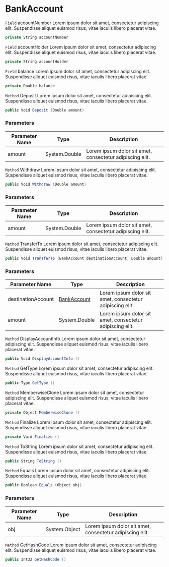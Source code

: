 # BankAccount
`Field` accountNumber
Lorem ipsum dolor sit amet, consectetur adipiscing elit. Suspendisse aliquet euismod risus, vitae iaculis libero placerat vitae. 
```csharp
private String accountNumber
```
`Field` accountHolder
Lorem ipsum dolor sit amet, consectetur adipiscing elit. Suspendisse aliquet euismod risus, vitae iaculis libero placerat vitae. 
```csharp
private String accountHolder
```
`Field` balance
Lorem ipsum dolor sit amet, consectetur adipiscing elit. Suspendisse aliquet euismod risus, vitae iaculis libero placerat vitae. 
```csharp
private Double balance
```
`Method` Deposit
Lorem ipsum dolor sit amet, consectetur adipiscing elit. Suspendisse aliquet euismod risus, vitae iaculis libero placerat vitae. 
```csharp
public Void Deposit (Double amount)
```
### Parameters
| Parameter Name | Type | Description |
| --------- | --------- | --------- |
| amount | System.Double | Lorem ipsum dolor sit amet, consectetur adipiscing elit. |
`Method` Withdraw
Lorem ipsum dolor sit amet, consectetur adipiscing elit. Suspendisse aliquet euismod risus, vitae iaculis libero placerat vitae. 
```csharp
public Void Withdraw (Double amount)
```
### Parameters
| Parameter Name | Type | Description |
| --------- | --------- | --------- |
| amount | System.Double | Lorem ipsum dolor sit amet, consectetur adipiscing elit. |
`Method` TransferTo
Lorem ipsum dolor sit amet, consectetur adipiscing elit. Suspendisse aliquet euismod risus, vitae iaculis libero placerat vitae. 
```csharp
public Void TransferTo (BankAccount destinationAccount, Double amount)
```
### Parameters
| Parameter Name | Type | Description |
| --------- | --------- | --------- |
| destinationAccount | [BankAccount](https://thiagomvas.github.io/AutoDocumentation/Subclass/BankAccount.html) | Lorem ipsum dolor sit amet, consectetur adipiscing elit. |
| amount | System.Double | Lorem ipsum dolor sit amet, consectetur adipiscing elit. |
`Method` DisplayAccountInfo
Lorem ipsum dolor sit amet, consectetur adipiscing elit. Suspendisse aliquet euismod risus, vitae iaculis libero placerat vitae. 
```csharp
public Void DisplayAccountInfo ()
```
`Method` GetType
Lorem ipsum dolor sit amet, consectetur adipiscing elit. Suspendisse aliquet euismod risus, vitae iaculis libero placerat vitae. 
```csharp
public Type GetType ()
```
`Method` MemberwiseClone
Lorem ipsum dolor sit amet, consectetur adipiscing elit. Suspendisse aliquet euismod risus, vitae iaculis libero placerat vitae. 
```csharp
private Object MemberwiseClone ()
```
`Method` Finalize
Lorem ipsum dolor sit amet, consectetur adipiscing elit. Suspendisse aliquet euismod risus, vitae iaculis libero placerat vitae. 
```csharp
private Void Finalize ()
```
`Method` ToString
Lorem ipsum dolor sit amet, consectetur adipiscing elit. Suspendisse aliquet euismod risus, vitae iaculis libero placerat vitae. 
```csharp
public String ToString ()
```
`Method` Equals
Lorem ipsum dolor sit amet, consectetur adipiscing elit. Suspendisse aliquet euismod risus, vitae iaculis libero placerat vitae. 
```csharp
public Boolean Equals (Object obj)
```
### Parameters
| Parameter Name | Type | Description |
| --------- | --------- | --------- |
| obj | System.Object | Lorem ipsum dolor sit amet, consectetur adipiscing elit. |
`Method` GetHashCode
Lorem ipsum dolor sit amet, consectetur adipiscing elit. Suspendisse aliquet euismod risus, vitae iaculis libero placerat vitae. 
```csharp
public Int32 GetHashCode ()
```
